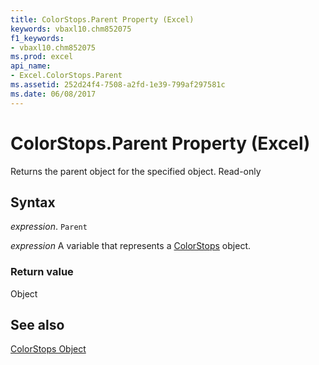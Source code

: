```yaml
---
title: ColorStops.Parent Property (Excel)
keywords: vbaxl10.chm852075
f1_keywords:
- vbaxl10.chm852075
ms.prod: excel
api_name:
- Excel.ColorStops.Parent
ms.assetid: 252d24f4-7508-a2fd-1e39-799af297581c
ms.date: 06/08/2017
---
```



# ColorStops.Parent Property (Excel)

Returns the parent object for the specified object. Read-only


## Syntax

 _expression_. `Parent`

 _expression_ A variable that represents a [ColorStops](Excel.ColorStops.md) object.


### Return value

Object


## See also


[ColorStops Object](Excel.ColorStops.md)

